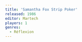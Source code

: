 ```yaml
---
title: 'Samantha Fox Strip Poker'
released: 1986
editor: Martech
players: 1
genres:
  - Réflexion
---
```

